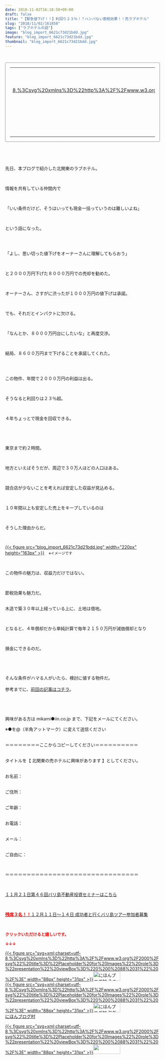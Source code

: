 ```yaml
---
date: 2018-11-02T16:18:58+09:00
draft: false
title: "【緊急値下げ！！】利回り２３％！？ハンパない節税効果！！売ラブホテル"
slug: "2018/11/02/161858"
tags: ["ラブホテルの話"]
image: "blog_import_6621c73d21bdd.jpg"
feature: "blog_import_6621c73d21bdd.jpg"
thumbnail: "blog_import_6621c73d21bdd.jpg"
---
```

<p> </p><div contenteditable="false" style="padding: 15px; border-radius: 4px; border: 1px dotted currentColor; border-image: none;"><table border="0" cellpadding="0" cellspacing="0" style="margin: 0px; table-layout: fixed;" width="100%">	<tbody width="100%">		<tr>			<td aligin="center" style="vertical-align: middle;" width="95"><span style="text-align: center; display: block;"><a alt0="AmebaAffiliate" alt1="稼げる人の常識、稼げない人の常識" alt2="Amazon" alt3="https://images-fe.ssl-images-amazon.com/images/I/51Ft8zEBpkL._SL160_.jpg" alt4="1" href="4802110227?SubscriptionId=AKIAJLD6FH2TADXIQKDQ&amp;tag=amebablog-a2371184-22&amp;linkCode=xm2&amp;camp=2025&amp;creative=165953&amp;creativeASIN=4802110227" target="_blank">{{< figure src="svg+xml;charset=utf-8,%3Csvg%20xmlns%3D%22http%3A%2F%2Fwww.w3.org%2F2000%2Fsvg%22%20title%3D%22Placeholder%20for%20Images%22%20role%3D%22presentation%22%20viewBox%3D%220%200%201%201%22%20%2F%3E"  >}}<noscript><img alt="稼げる人の常識、稼げない人の常識" border="0" data-img="affiliate" src="https://images-fe.ssl-images-amazon.com/images/I/51Ft8zEBpkL._SL160_.jpg" style="margin: 0px; vertical-align: middle; max-width: 95px;"></noscript></a></span></td>			<td style="line-height: 1.5; padding-left: 15px; vertical-align: middle;"><a alt0="AmebaAffiliate" alt1="稼げる人の常識、稼げない人の常識" alt2="Amazon" alt3="https://images-fe.ssl-images-amazon.com/images/I/51Ft8zEBpkL._SL160_.jpg" alt4="1" href="4802110227?SubscriptionId=AKIAJLD6FH2TADXIQKDQ&amp;tag=amebablog-a2371184-22&amp;linkCode=xm2&amp;camp=2025&amp;creative=165953&amp;creativeASIN=4802110227" target="_blank">稼げる人の常識、稼げない人の常識</a>			<div style="padding: 3px 0px;">1,200円</div>			<div style="font-size: 0.83em;">Amazon</div></td>		</tr>	</tbody></table></div><p> </p><p> </p><p>先日、本ブログで紹介した北関東のラブホテル。</p><p> </p><p>情報を共有している仲間内で</p><p> </p><p>「いい条件だけど、そうはいっても現金一括っていうのは難しいよね」</p><p> </p><p>という話になった。</p><p> </p><p><br/>「よし、思い切った値下げをオーナーさんに理解してもらおう」</p><p> </p><p>と２０００万円下げた８０００万円での売却を勧めた。</p><p> </p><p>オーナーさん、さすがに渋ったが１０００万円の値下げは承諾。</p><p> </p><p>でも、それだとインパクトに欠ける。</p><p> </p><p>「なんとか、８０００万円台にしたいな」と再度交渉。</p><p> </p><p>結局、８６００万円まで下げることを承諾してくれた。</p><p> </p><p><br/>この物件、年間で２０００万円の利益は出る。</p><p> </p><p>そうなると利回りは２３％超。</p><p> </p><p>４年ちょっとで現金を回収できる。</p><p> </p><p> </p><p>東京まで約２時間。</p><p> </p><p>地方といえばそうだが、周辺で３０万人ほどの人口はある。</p><p> </p><p>競合店が少ないことを考えれば安定した収益が見込める。</p><p> </p><p>１０年間以上も安定した売上をキープしているのは</p><p> </p><p>そうした理由からだ。</p><p> </p><p><a href="blog_import_6621c73d21bdd.jpg">{{< figure src="blog_import_6621c73d21bdd.jpg" width="220px" height="163px" >}}</a>　<span style="font-size: 0.83em;">※イメージです</span></p><p> </p><p>この物件の魅力は、収益力だけではない。</p><p> </p><p>節税効果も魅力だ。</p><p><br/>木造で築３０年以上経っている上に、土地は借地。</p><p> </p><p>となると、４年償却だから単純計算で毎年２１５０万円が減価償却となり</p><p> </p><p>損金にできるのだ。</p><p> </p><p> </p><p>そんな条件がハマる人がいたら、検討に値する物件だ。<br/> <br/>参考までに、<a href="https://ameblo.jp/baliclub/entry-12415347172.html" target="_blank">前回の記事はコチラ</a>。</p><p> </p><p> </p><p>興味がある方は mikami●iin.co.jp まで、下記をメールにてください。</p><p>※●を@（半角アットマーク）に変えて送信ください</p><p><br/>＝＝＝＝＝＝＝＝ここからコピーしてください＝＝＝＝＝＝＝＝＝＝</p><p><br/>タイトルを【 北関東の売ホテルに興味があります 】としてください。</p><p><br/>お名前：</p><p><br/>ご住所：</p><p><br/>ご年齢：</p><p><br/>お電話：</p><p><br/>メール：</p><p><br/>ご自由に：</p><p> </p><p>＝＝＝＝＝＝＝＝＝＝＝＝＝＝＝＝＝＝＝＝＝＝＝＝＝＝＝＝＝＝＝</p><p> </p><p><a href="iin.co.jp" target="_blank">１１月２１日第４６回バリ島不動産投資セミナーはこちら</a></p><p> </p><p><a href="https://ameblo.jp/baliclub/entry-12410059910.html" target="_blank"><span style="font-weight: bold;"><span style="color: rgb(255, 0, 0);">残席３名！！</span></span>１２月１１日～１４日 成功者と行くバリ島ツアー参加者募集</a></p><p> </p><p><font color="#ff0000" size="2"><strong>クリックいただけると嬉しいです。</strong></font></p><p><font color="#ff0000" size="2"><strong>↓↓↓</strong></font></p><p><a href="ranking.html?p_cid=01260127" id="&amp;blogmura_banner" target="_blank">{{< figure src="svg+xml;charset=utf-8,%3Csvg%20xmlns%3D%22http%3A%2F%2Fwww.w3.org%2F2000%2Fsvg%22%20title%3D%22Placeholder%20for%20Images%22%20role%3D%22presentation%22%20viewBox%3D%220%200%2088%2031%22%20%2F%3E" width="88px" height="31px" >}}<noscript><img alt="にほんブログ村 その他生活ブログ 不動産投資へ" border="0" height="31" src="https://img-proxy.blog-video.jp/images?url=http%3A%2F%2Flife.blogmura.com%2Fhudousantoushi%2Fimg%2Fhudousantoushi88_31.gif" width="88"></noscript></a><br/><a href="ranking.html?p_cid=01260127" target="_blank">{{< figure src="svg+xml;charset=utf-8,%3Csvg%20xmlns%3D%22http%3A%2F%2Fwww.w3.org%2F2000%2Fsvg%22%20title%3D%22Placeholder%20for%20Images%22%20role%3D%22presentation%22%20viewBox%3D%220%200%2088%2031%22%20%2F%3E" width="88px" height="31px" >}}<noscript><img alt="にほんブログ村 海外生活ブログ バリ島情報へ" border="0" height="31" src="https://img-proxy.blog-video.jp/images?url=http%3A%2F%2Foverseas.blogmura.com%2Fbali%2Fimg%2Fbali88_31.gif" width="88"></noscript></a><br/><a href="ranking.html?p_cid=01260127" target="_blank">にほんブログ村</a></p><p><a href="link.php?1804582" title="人気ブログランキングへ">{{< figure src="svg+xml;charset=utf-8,%3Csvg%20xmlns%3D%22http%3A%2F%2Fwww.w3.org%2F2000%2Fsvg%22%20title%3D%22Placeholder%20for%20Images%22%20role%3D%22presentation%22%20viewBox%3D%220%200%2088%2031%22%20%2F%3E" width="88px" height="31px" >}}<noscript><img border="0" height="31" src="https://blog.with2.net/img/banner/banner_22.gif" width="88"></noscript></a></p><p> </p>

